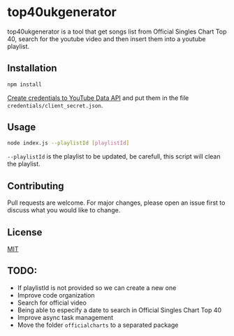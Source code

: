 # top40ukgenerator

top40ukgenerator is a tool that get songs list from Official Singles Chart Top 40, search for the youtube video and then insert them into a youtube playlist.

## Installation

```bash
npm install
```

[Create credentials to YouTube Data API](https://developers.google.com/youtube/v3/quickstart/nodejs#step_1_turn_on_the) and put them in the file `credentials/client_secret.json`.


## Usage

```bash
node index.js --playlistId [playlistId]
```

`--playlistId` is the playlist to be updated, be carefull, this script will clean the playlist.

## Contributing
Pull requests are welcome. For major changes, please open an issue first to discuss what you would like to change.

## License
[MIT](https://choosealicense.com/licenses/mit/)


## TODO:

- If playlistId is not provided so we can create a new one
- Improve code organization
- Search for official video
- Being able to especify a date to search in Official Singles Chart Top 40
- Improve async task management
- Move the folder `officialcharts` to a separated package